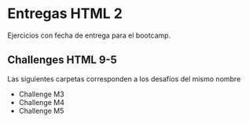 # Entregas HTML 2
Ejercicios con fecha de entrega para el bootcamp.
## Challenges HTML 9-5
Las siguientes carpetas corresponden a los desafíos del mismo nombre
* Challenge M3
* Challenge M4
* Challenge M5
